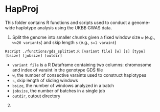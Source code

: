 # HapProj

This folder contains R functions and scripts used to conduct a genome-wide haplotype analysis using the UKBB GWAS data. 


1. Split the genome into smaller chunks given a fixed window size `w` (e.g., `w=20 variants`) and skip length `s` (e.g., `s=1 varaint`) 
 
```
Rscript ./functions/gds_splitSet.R [variant file] [w] [s] [type] [bsize] [jobsize] [outdir]
```   

* `variant file` is a R Dataframe containing two columns: chromosome and index of varaint in the genotype GDS file
* `w`, the number of consective varaints used to construct haplotypes 
* `s`, skip length of sliding windows
* `bsize`, the number of windows analyzed in a batch
* `jobsize`, the number of batches in a single job
* `outdir`, outout directory

2. 
